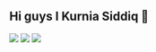 ## Hi guys I Kurnia Siddiq 👋

<!--
**kursisiddiqsiddiq-ui/kursisiddiqsiddiq-ui** is a ✨ _special_ ✨ repository because its `README.md` (this file) appears on your GitHub profile.

Here are some ideas to get you started:

- 🔭 I’m currently working on ...
- 🌱 I’m currently learning ...
- 👯 I’m looking to collaborate on ...
- 🤔 I’m looking for help with ...
- 💬 Ask me about ...
- 📫 How to reach me: ...
- 😄 Pronouns: ...
- ⚡ Fun fact: ...
-->
![](https://media.giphy.com/media/v1.Y2lkPTc5MGI3NjExd2lidTRweHFoaHZpeWpmMHEzc202OWUzNGJyaWpkMXNwOTNveHB4ZSZlcD12MV9naWZzX3NlYXJjaCZjdD1n/aAbax5anloMNk6TSP9/giphy.gif)
![](https://media.giphy.com/media/v1.Y2lkPTc5MGI3NjExZTZvZWlob3VndGFzOGtob2VkcW1xaHZ6amxpZzdoN2NsZzR3emM4eCZlcD12MV9naWZzX3NlYXJjaCZjdD1n/zKRlxWqdP4NTok3Ppl/giphy.gif)
![](https://media.giphy.com/media/v1.Y2lkPTc5MGI3NjExZTZvZWlob3VndGFzOGtob2VkcW1xaHZ6amxpZzdoN2NsZzR3emM4eCZlcD12MV9naWZzX3NlYXJjaCZjdD1n/dmFXUZ5up1T896HP8B/giphy.gif)
